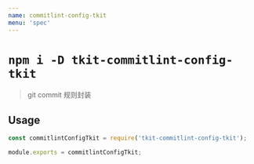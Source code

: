 ```yaml
---
name: commitlint-config-tkit
menu: 'spec'
---
```


# `npm i -D tkit-commitlint-config-tkit`

> git commit 规则封装

## Usage

```js
const commitlintConfigTkit = require('tkit-commitlint-config-tkit');

module.exports = commitlintConfigTkit;
```
